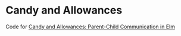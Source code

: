 # Candy and Allowances

Code for [Candy and Allowances: Parent-Child Communication in Elm](https://www.brianthicks.com/post/2016/06/23/candy-and-allowances-parent-child-communication-in-elm/)

